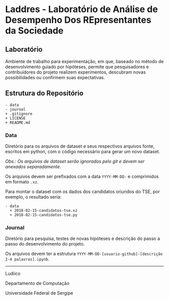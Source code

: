 # Laddres - Laboratório de Análise de Desempenho Dos REpresentantes da Sociedade

## Laboratório

Ambiente de trabalho para experimentação, em que, baseado no método de desenvolvimento guiado por hipóteses, permite que pesquisadores e contribuidores do projeto realizem experimentos, descubram novas possibilidades ou confirmem suas expectativas.


## Estrutura do Repositório

```
- data
- journal
+ .gitignore
+ LICENSE
+ README.md
```

### Data

Diretório para os arquivos de dataset e seus respectivos arquivos fonte, escritos em python, com o código necessário para gerar um novo dataset.

_Obs.: Os arquivos de dataset serão ignorados pelo git e devem ser anexados separadamente._

Os arquivos devem ser prefixados com a data `YYYY-MM-DD-` e comprimidos em formato `.xz`.

Para montar o dataset com os dados dos candidatos oriundos do TSE, por exemplo, o resultado seria:

```
- data
  + 2018-02-15-candidatos-tse.xz
  + 2018-02-15-candidatos-tse.py
```

### Journal

Diretório para pesquisa, testes de novas hipóteses e descrição do passo a passo do desenvolvimento do projeto.

Os arquivos devem ter a estrutura `YYYY-MM-DD-[usuario-github]-[descrição 2-4 palavras].ipynb`.

---

Ludiico

Departamento de Computação

Universidade Federal de Sergipe
